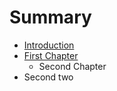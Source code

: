 # Summary

* [Introduction](README.md)
* [First Chapter](chapter1.md)
   * Second Chapter
* Second two

